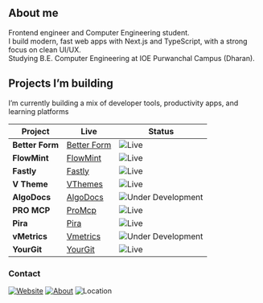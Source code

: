 


## About me

Frontend engineer and Computer Engineering student.  
I build modern, fast web apps with Next.js and TypeScript, with a strong focus on clean UI/UX.  
Studying B.E. Computer Engineering at IOE Purwanchal Campus (Dharan).

## Projects I’m building

I’m currently building a mix of developer tools, productivity apps, and learning platforms

| Project | Live | Status | 
|---|---|---|
| **Better Form** | [Better Form](https://better-form.nabinkhair.com.np/) | ![Live](https://img.shields.io/badge/Live-brightgreen) |
| **FlowMint** | [FlowMint](https://flow.nabinkhair.com.np/) | ![Live](https://img.shields.io/badge/Live-brightgreen) |
| **Fastly** | [Fastly](https://fastly.nabinkhair.com.np/) | ![Live](https://img.shields.io/badge/Open_Source-brightgreen) |
| **V Theme** | [VThemes](https://vthemes.nabinkhair.com.np/) | ![Live](https://img.shields.io/badge/Open_Source-brightgreen) | 
| **AlgoDocs** | [AlgoDocs](https://www.algodocs.dev/) | ![Under Development](https://img.shields.io/badge/Under_Development-orange) |
| **PRO MCP** | [ProMcp](https://promcp.vercel.app/) | ![Live](https://img.shields.io/badge/Live-brightgreen) | 
| **Pira** | [Pira](https://pira.nabinkhair.com.np) | ![Live](https://img.shields.io/badge/Live-brightgreen) | 
| **vMetrics** | [Vmetrics](https://vmetrics.nabinkhair.com.np/) | ![Under Development](https://img.shields.io/badge/Under_Development-orange) | 
| **YourGit** | [YourGit](https://yourgit.vercel.app/) | ![Live](https://img.shields.io/badge/Live-brightgreen) | 

### Contact
[![Website](https://img.shields.io/badge/Website-nabinkhair.com.np-000000)](https://www.nabinkhair.com.np/)
[![About](https://img.shields.io/badge/About-Profile-1f6feb)](https://www.nabinkhair.com.np/about)
![Location](https://img.shields.io/badge/Location-Nepal-555555)

<!-- Last updated: 2025-08-29 -->
